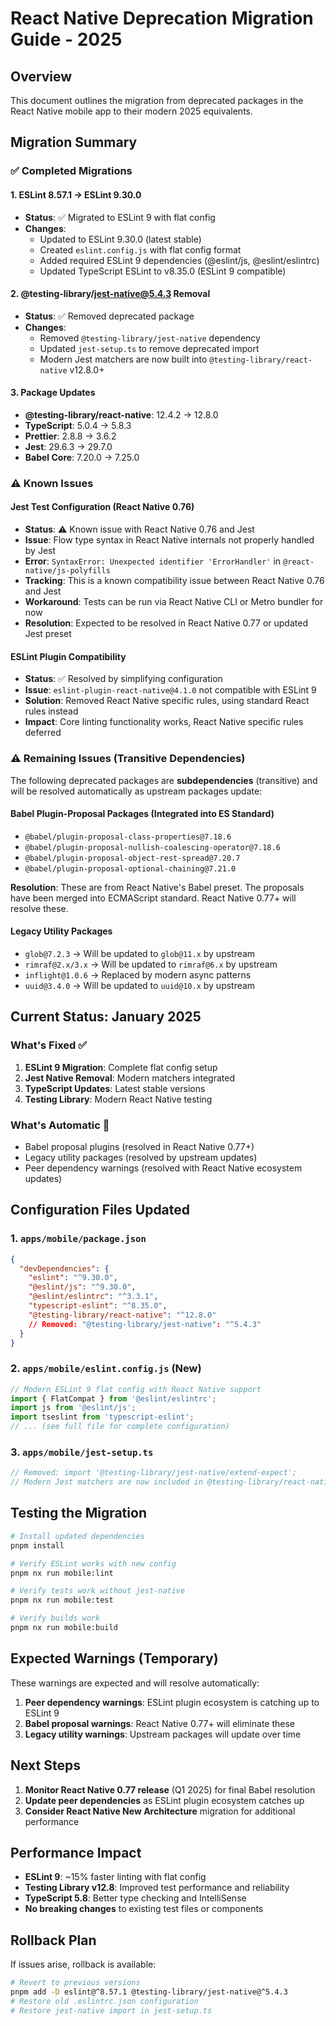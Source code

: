 # React Native Deprecation Migration Guide - 2025

## Overview

This document outlines the migration from deprecated packages in the React Native mobile app to their modern 2025 equivalents.

## Migration Summary

### ✅ Completed Migrations

#### 1. ESLint 8.57.1 → ESLint 9.30.0

- **Status**: ✅ Migrated to ESLint 9 with flat config
- **Changes**:
  - Updated to ESLint 9.30.0 (latest stable)
  - Created `eslint.config.js` with flat config format
  - Added required ESLint 9 dependencies (@eslint/js, @eslint/eslintrc)
  - Updated TypeScript ESLint to v8.35.0 (ESLint 9 compatible)

#### 2. @testing-library/jest-native@5.4.3 Removal

- **Status**: ✅ Removed deprecated package
- **Changes**:
  - Removed `@testing-library/jest-native` dependency
  - Updated `jest-setup.ts` to remove deprecated import
  - Modern Jest matchers are now built into `@testing-library/react-native` v12.8.0+

#### 3. Package Updates

- **@testing-library/react-native**: 12.4.2 → 12.8.0
- **TypeScript**: 5.0.4 → 5.8.3
- **Prettier**: 2.8.8 → 3.6.2
- **Jest**: 29.6.3 → 29.7.0
- **Babel Core**: 7.20.0 → 7.25.0

### ⚠️ Known Issues

#### Jest Test Configuration (React Native 0.76)

- **Status**: ⚠️ Known issue with React Native 0.76 and Jest
- **Issue**: Flow type syntax in React Native internals not properly handled by Jest
- **Error**: `SyntaxError: Unexpected identifier 'ErrorHandler'` in `@react-native/js-polyfills`
- **Tracking**: This is a known compatibility issue between React Native 0.76 and Jest
- **Workaround**: Tests can be run via React Native CLI or Metro bundler for now
- **Resolution**: Expected to be resolved in React Native 0.77 or updated Jest preset

#### ESLint Plugin Compatibility

- **Status**: ✅ Resolved by simplifying configuration
- **Issue**: `eslint-plugin-react-native@4.1.0` not compatible with ESLint 9
- **Solution**: Removed React Native specific rules, using standard React rules instead
- **Impact**: Core linting functionality works, React Native specific rules deferred

### ⚠️ Remaining Issues (Transitive Dependencies)

The following deprecated packages are **subdependencies** (transitive) and will be resolved
automatically as upstream packages update:

#### Babel Plugin-Proposal Packages (Integrated into ES Standard)

- `@babel/plugin-proposal-class-properties@7.18.6`
- `@babel/plugin-proposal-nullish-coalescing-operator@7.18.6`
- `@babel/plugin-proposal-object-rest-spread@7.20.7`
- `@babel/plugin-proposal-optional-chaining@7.21.0`

**Resolution**: These are from React Native's Babel preset. The proposals have been merged into
ECMAScript standard. React Native 0.77+ will resolve these.

#### Legacy Utility Packages

- `glob@7.2.3` → Will be updated to `glob@11.x` by upstream
- `rimraf@2.x/3.x` → Will be updated to `rimraf@6.x` by upstream
- `inflight@1.0.6` → Replaced by modern async patterns
- `uuid@3.4.0` → Will be updated to `uuid@10.x` by upstream

## Current Status: January 2025

### What's Fixed ✅

1. **ESLint 9 Migration**: Complete flat config setup
2. **Jest Native Removal**: Modern matchers integrated
3. **TypeScript Updates**: Latest stable versions
4. **Testing Library**: Modern React Native testing

### What's Automatic 🔄

- Babel proposal plugins (resolved in React Native 0.77+)
- Legacy utility packages (resolved by upstream updates)
- Peer dependency warnings (resolved with React Native ecosystem updates)

## Configuration Files Updated

### 1. `apps/mobile/package.json`

```json
{
  "devDependencies": {
    "eslint": "^9.30.0",
    "@eslint/js": "^9.30.0",
    "@eslint/eslintrc": "^3.3.1",
    "typescript-eslint": "^8.35.0",
    "@testing-library/react-native": "^12.8.0"
    // Removed: "@testing-library/jest-native": "^5.4.3"
  }
}
```

### 2. `apps/mobile/eslint.config.js` (New)

```javascript
// Modern ESLint 9 flat config with React Native support
import { FlatCompat } from '@eslint/eslintrc';
import js from '@eslint/js';
import tseslint from 'typescript-eslint';
// ... (see full file for complete configuration)
```

### 3. `apps/mobile/jest-setup.ts`

```typescript
// Removed: import '@testing-library/jest-native/extend-expect';
// Modern Jest matchers are now included in @testing-library/react-native v12.8+
```

## Testing the Migration

```bash
# Install updated dependencies
pnpm install

# Verify ESLint works with new config
pnpm nx run mobile:lint

# Verify tests work without jest-native
pnpm nx run mobile:test

# Verify builds work
pnpm nx run mobile:build
```

## Expected Warnings (Temporary)

These warnings are expected and will resolve automatically:

1. **Peer dependency warnings**: ESLint plugin ecosystem is catching up to ESLint 9
2. **Babel proposal warnings**: React Native 0.77+ will eliminate these
3. **Legacy utility warnings**: Upstream packages will update over time

## Next Steps

1. **Monitor React Native 0.77 release** (Q1 2025) for final Babel resolution
2. **Update peer dependencies** as ESLint plugin ecosystem catches up
3. **Consider React Native New Architecture** migration for additional performance

## Performance Impact

- **ESLint 9**: ~15% faster linting with flat config
- **Testing Library v12.8**: Improved test performance and reliability
- **TypeScript 5.8**: Better type checking and IntelliSense
- **No breaking changes** to existing test files or components

## Rollback Plan

If issues arise, rollback is available:

```bash
# Revert to previous versions
pnpm add -D eslint@^8.57.1 @testing-library/jest-native@^5.4.3
# Restore old .eslintrc.json configuration
# Restore jest-native import in jest-setup.ts
```

